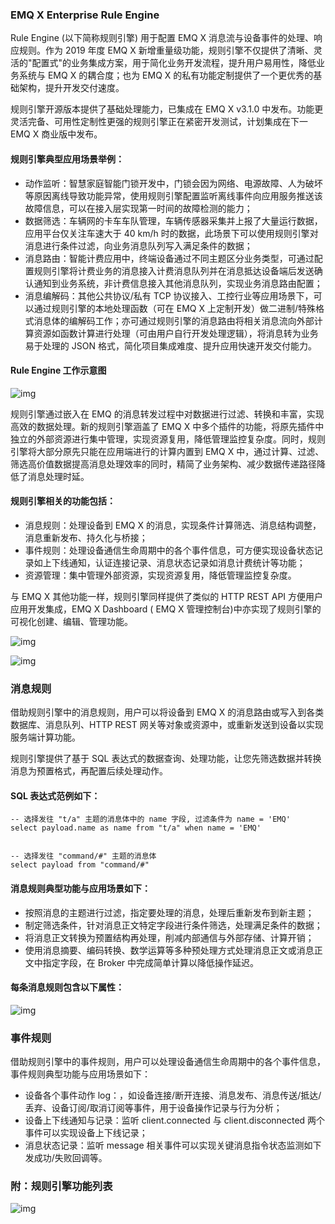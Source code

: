 ### EMQ X Enterprise Rule Engine


Rule Engine (以下简称规则引擎) 用于配置 EMQ X 消息流与设备事件的处理、响应规则。作为 2019 年度 EMQ X 新增重量级功能，规则引擎不仅提供了清晰、灵活的"配置式"的业务集成方案，用于简化业务开发流程，提升用户易用性，降低业务系统与 EMQ X 的耦合度；也为 EMQ X 的私有功能定制提供了一个更优秀的基础架构，提升开发交付速度。

规则引擎开源版本提供了基础处理能力，已集成在 EMQ X v3.1.0 中发布。功能更灵活完备、可用性定制性更强的规则引擎正在紧密开发测试，计划集成在下一 EMQ X 商业版中发布。


#### 规则引擎典型应用场景举例：


- 动作监听：智慧家庭智能门锁开发中，门锁会因为网络、电源故障、人为破坏等原因离线导致功能异常，使用规则引擎配置监听离线事件向应用服务推送该故障信息，可以在接入层实现第一时间的故障检测的能力；
- 数据筛选：车辆网的卡车车队管理，车辆传感器采集并上报了大量运行数据，应用平台仅关注车速大于 40 km/h 时的数据，此场景下可以使用规则引擎对消息进行条件过滤，向业务消息队列写入满足条件的数据；
- 消息路由：智能计费应用中，终端设备通过不同主题区分业务类型，可通过配置规则引擎将计费业务的消息接入计费消息队列并在消息抵达设备端后发送确认通知到业务系统，非计费信息接入其他消息队列，实现业务消息路由配置；
- 消息编解码：其他公共协议/私有 TCP 协议接入、工控行业等应用场景下，可以通过规则引擎的本地处理函数（可在 EMQ X 上定制开发）做二进制/特殊格式消息体的编解码工作；亦可通过规则引擎的消息路由将相关消息流向外部计算资源如函数计算进行处理（可由用户自行开发处理逻辑），将消息转为业务易于处理的 JSON 格式，简化项目集成难度、提升应用快速开发交付能力。


#### Rule Engine 工作示意图


![img](https://static.emqx.net/images/rule_engine_work-20190508.png)

规则引擎通过嵌入在 EMQ 的消息转发过程中对数据进行过滤、转换和丰富，实现高效的数据处理。新的规则引擎涵盖了 EMQ X 中多个插件的功能，将原先插件中独立的外部资源进行集中管理，实现资源复用，降低管理监控复杂度。同时，规则引擎将大部分原先只能在应用端进行的计算内置到 EMQ X 中，通过计算、过滤、筛选高价值数据提高消息处理效率的同时，精简了业务架构、减少数据传递路径降低了消息处理时延。


#### 规则引擎相关的功能包括：


- 消息规则：处理设备到 EMQ X 的消息，实现条件计算筛选、消息结构调整，消息重新发布、持久化与桥接；
- 事件规则：处理设备通信生命周期中的各个事件信息，可方便实现设备状态记录如上下线通知，认证连接记录、消息状态记录如消息计费统计等功能；
- 资源管理：集中管理外部资源，实现资源复用，降低管理监控复杂度。

与 EMQ X 其他功能一样，规则引擎同样提供了类似的 HTTP REST API 方便用户应用开发集成，EMQ X Dashboard ( EMQ X 管理控制台)中亦实现了规则引擎的可视化创建、编辑、管理功能。

![img](https://static.emqx.net/images/resources_management-20190508.png)

![img](https://static.emqx.net/images/emqx_rule_create-20190508.png)


### 消息规则


借助规则引擎中的消息规则，用户可以将设备到 EMQ X 的消息路由或写入到各类数据库、消息队列、HTTP REST 网关等对象或资源中，或重新发送到设备以实现服务端计算功能。

规则引擎提供了基于 SQL 表达式的数据查询、处理功能，让您先筛选数据并转换消息为预置格式，再配置后续处理动作。



#### SQL 表达式范例如下：

```
-- 选择发往 "t/a" 主题的消息体中的 name 字段, 过滤条件为 name = 'EMQ'
select payload.name as name from "t/a" when name = 'EMQ'


-- 选择发往 "command/#" 主题的消息体
select payload from "command/#"
```


#### 消息规则典型功能与应用场景如下：


- 按照消息的主题进行过滤，指定要处理的消息，处理后重新发布到新主题；
- 制定筛选条件，针对消息正文特定字段进行条件筛选，处理满足条件的数据；
- 将消息正文转换为预置结构再处理，削减内部通信与外部存储、计算开销；
- 使用消息摘要、编码转换、数学运算等多种预处理方式处理消息正文或消息正文中指定字段，在 Broker 中完成简单计算以降低操作延迟。


#### 每条消息规则包含以下属性：


![img](https://static.emqx.net/images/message-rule.jpg)


### 事件规则


借助规则引擎中的事件规则，用户可以处理设备通信生命周期中的各个事件信息，事件规则典型功能与应用场景如下：

- 设备各个事件动作 log：，如设备连接/断开连接、消息发布、消息传送/抵达/丢弃、设备订阅/取消订阅等事件，用于设备操作记录与行为分析；
- 设备上下线通知与记录：监听 client.connected 与 client.disconnected 两个事件可以实现设备上下线记录；
- 消息状态记录：监听 message 相关事件可以实现关键消息指令状态监测如下发成功/失败回调等。


### 附：规则引擎功能列表


![img](https://static.emqx.net/images/rule-engine-function.jpg)